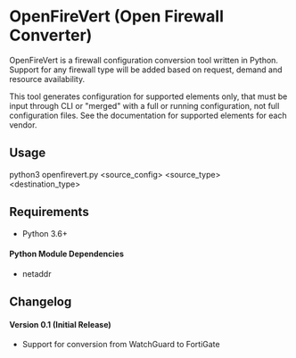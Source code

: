 # OpenFireVert (Open Firewall Converter)

OpenFireVert is a firewall configuration conversion tool written in Python.
Support for any firewall type will be added based on request, demand and resource availability.

This tool generates configuration for supported elements only, that must be input through CLI or "merged" with a full or running configuration, not full configuration files. See the documentation for supported elements for each vendor.

## Usage

python3 openfirevert.py <source_config> <source_type> <destination_type>

## Requirements

 * Python 3.6+

#### Python Module Dependencies

 * netaddr

## Changelog

#### Version 0.1 (Initial Release)

 * Support for conversion from WatchGuard to FortiGate
